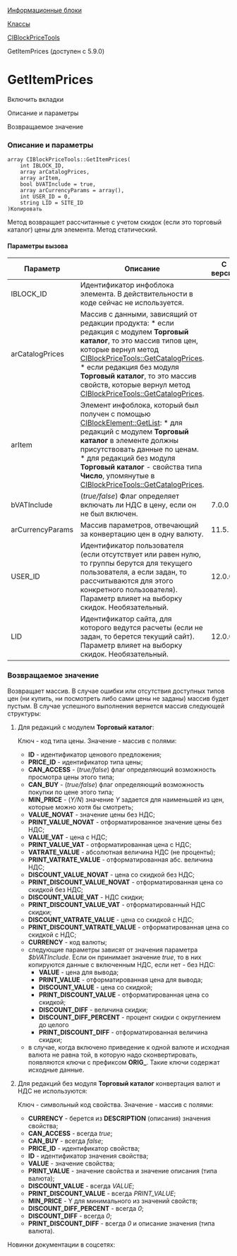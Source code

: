 [Информационные блоки](/api_help/iblock/index.php)

[Классы](/api_help/iblock/classes/index.php)

[CIBlockPriceTools](/api_help/iblock/classes/ciblockpricetools/index.php)

GetItemPrices (доступен с 5.9.0)

GetItemPrices
=============

Включить вкладки

Описание и параметры

Возвращаемое значение

### Описание и параметры

```
array CIBlockPriceTools::GetItemPrices(
	int IBLOCK_ID, 
	array arCatalogPrices, 
	array arItem, 
	bool bVATInclude = true, 
	array arCurrencyParams = array(),
	int USER_ID = 0, 
	string LID = SITE_ID
)Копировать
```

Метод возвращает рассчитанные с учетом скидок (если это торговый каталог) цены для элемента. Метод статический.

#### Параметры вызова

| Параметр | Описание | С версии |
| --- | --- | --- |
| IBLOCK\_ID | Идентификатор инфоблока элемента. В действительности в коде сейчас не используется. |  |
| arCatalogPrices | Массив с данными, зависящий от редакции продукта:  * если редакция с модулем **Торговый каталог**, то это массив типов цен, которые вернул метод [CIBlockPriceTools::GetCatalogPrices](/api_help/iblock/classes/ciblockpricetools/getcatalogprices.php). * если редакция без модуля **Торговый каталог**, то это массив свойств, которые вернул метод [CIBlockPriceTools::GetCatalogPrices](/api_help/iblock/classes/ciblockpricetools/getcatalogprices.php). |  |
| arItem | Элемент инфоблока, который был получен с помощью [CIBlockElement::GetList](/api_help/iblock/classes/ciblockelement/getlist.php):  * для редакций с модулем **Торговый каталог** в элементе должны присутствовать данные по ценам. * для редакций без модуля **Торговый каталог** - свойства типа **Число**, упомянутые в [CIBlockPriceTools::GetCatalogPrices](/api_help/iblock/classes/ciblockpricetools/getcatalogprices.php). |  |
| bVATInclude | (*true/false*) Флаг определяет включать ли НДС в цену, если он не был включен. | 7.0.0 |
| arCurrencyParams | Массив параметров, отвечающий за конвертацию цен в одну валюту. | 11.5.1 |
| USER\_ID | Идентификатор пользователя (если отсутствует или равен нулю, то группы берутся для текущего пользователя, а если задан, то рассчитываются для этого конкретного пользователя). Параметр влияет на выборку скидок. Необязательный. | 12.0.0 |
| LID | Идентификатор сайта, для которого ведутся расчеты (если не задан, то берется текущий сайт). Параметр влияет на выборку скидок. Необязательный. | 12.0.0 |

### Возвращаемое значение

Возвращает массив. В случае ошибки или отсутствия доступных типов цен (ни купить, ни посмотреть либо сами цены не заданы) массив будет пустым. В случае успешного выполнения вернется массив следующей структуры:

1. Для редакций с модулем **Торговый каталог**:

   Ключ - код типа цены. Значение - массив с полями:

   * **ID** - идентификатор ценового предложения;
   * **PRICE\_ID** - идентификатор типа цены;
   * **CAN\_ACCESS** - (*true/false*) флаг определяющий возможность просмотра цены этого типа;
   * **CAN\_BUY** - (*true/false*) флаг определяющий возможность покупки по цене этого типа;
   * **MIN\_PRICE** - (*Y/N*) значение *Y* задается для наименьшей из цен, которые можно хотя бы смотреть;
   * **VALUE\_NOVAT** - значение цены без НДС;
   * **PRINT\_VALUE\_NOVAT** - отформатированное значение цены без НДС;
   * **VALUE\_VAT** - цена с НДС;
   * **PRINT\_VALUE\_VAT** - отформатированная цена с НДС;
   * **VATRATE\_VALUE** - абсолютная величина НДС (не проценты);
   * **PRINT\_VATRATE\_VALUE** - отформатированная абс. величина НДС;
   * **DISCOUNT\_VALUE\_NOVAT** - цена со скидкой без НДС;
   * **PRINT\_DISCOUNT\_VALUE\_NOVAT** - отформатированная цена со скидкой без НДС;
   * **DISCOUNT\_VALUE\_VAT** - НДС скидки;
   * **PRINT\_DISCOUNT\_VALUE\_VAT** - отформатированный НДС скидки;
   * **DISCOUNT\_VATRATE\_VALUE** - цена со скидкой с НДС;
   * **PRINT\_DISCOUNT\_VATRATE\_VALUE** - отформатированная цена со скидкой с НДС;
   * **CURRENCY** - код валюты;
   * следующие параметры зависят от значения параметра *$bVATInclude*. Если он принимает значение *true*, то в них копируются данные с включенным НДС, если нет - без НДС:
     + **VALUE** - цена для вывода;
     + **PRINT\_VALUE** - отформатированная цена для вывода;
     + **DISCOUNT\_VALUE** - цена со скидкой;
     + **PRINT\_DISCOUNT\_VALUE** - отформатированная цена со скидкой;
     + **DISCOUNT\_DIFF** - величина скидки;
     + **DISCOUNT\_DIFF\_PERCENT** - процент скидки с округлением до целого
     + **PRINT\_DISCOUNT\_DIFF** - отформатированная величина скидки;
   * в случае, когда включено приведение к одной валюте и исходная валюта не равна той, в которую надо сконвертировать, появляются ключи с префиксом **ORIG\_**. Такие ключи содержат исходные данные.
2. Для редакций без модуля **Торговый каталог** конвертация валют и НДС не используются:

   Ключ - символьный код свойства. Значение - массив с полями:

   * **CURRENCY** - берется из **DESCRIPTION** (описания) значения свойства;
   * **CAN\_ACCESS** - всегда *true*;
   * **CAN\_BUY** - всегда *false*;
   * **PRICE\_ID** - идентификатор свойства;
   * **ID** - идентификатор значения свойства;
   * **VALUE** - значение свойства;
   * **PRINT\_VALUE** - значение свойства и значение описания (типа валюта);
   * **DISCOUNT\_VALUE** - всегда *VALUE*;
   * **PRINT\_DISCOUNT\_VALUE** - всегда *PRINT\_VALUE*;
   * **MIN\_PRICE** - Y для минимального из значений свойств;
   * **DISCOUNT\_DIFF\_PERCENT** - всегда *0*;
   * **DISCOUNT\_DIFF** - всегда *0*;
   * **PRINT\_DISCOUNT\_DIFF** - всегда *0* и описание значения (типа валюта).

Новинки документации в соцсетях: